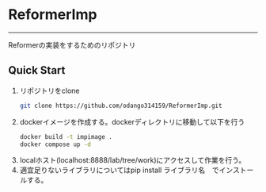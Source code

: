 # ReformerImp
---
Reformerの実装をするためのリポジトリ
## Quick Start

1. リポジトリをclone
   ```bash
   git clone https://github.com/odango314159/ReformerImp.git
   ```
2. dockerイメージを作成する。dockerディレクトリに移動して以下を行う
   ```bash
   docker build -t impimage .
   docker compose up -d
   ```
3. localホスト(localhost:8888/lab/tree/work)にアクセスして作業を行う。
4. 適宜足りないライブラリについてはpip install ライブラリ名　でインストールする。

 
